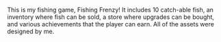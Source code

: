 This is my fishing game, Fishing Frenzy! It includes 10 catch-able fish, an inventory where fish can be sold, a store where upgrades can be bought, and various achievements that the player can earn. All of the assets were designed by me.

